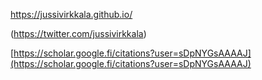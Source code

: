 
https://jussivirkkala.github.io/

(https://twitter.com/jussivirkkala)


[https://scholar.google.fi/citations?user=sDpNYGsAAAAJ](https://scholar.google.fi/citations?user=sDpNYGsAAAAJ)

